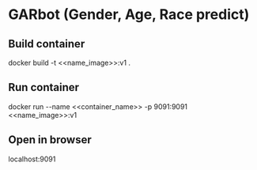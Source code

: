 # GARbot (Gender, Age, Race predict)

## Build container
docker build -t <<name_image>>:v1 .
## Run container
docker run --name <<container_name>> -p 9091:9091 <<name_image>>:v1

## Open in browser
localhost:9091

